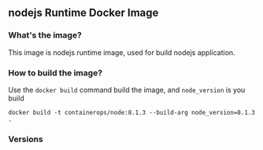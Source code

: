 ## nodejs Runtime Docker Image

### What's the image?

This image is nodejs runtime image, used for build nodejs application. 

### How to build the image?

Use the `docker build` command build the image, and `node_version` is you build 

```
docker build -t containerops/node:8.1.3 --build-arg node_version=8.1.3 .
```

### Versions


